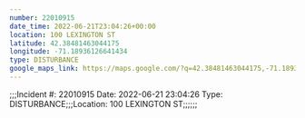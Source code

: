 ```yaml
---
number: 22010915
date_time: 2022-06-21T23:04:26+00:00
location: 100 LEXINGTON ST
latitude: 42.38481463044175
longitude: -71.18936126641434
type: DISTURBANCE
google_maps_link: https://maps.google.com/?q=42.38481463044175,-71.18936126641434
---
```


;;;Incident #: 22010915  Date: 2022-06-21 23:04:26   Type: DISTURBANCE;;;Location: 100 LEXINGTON ST;;;;;;
